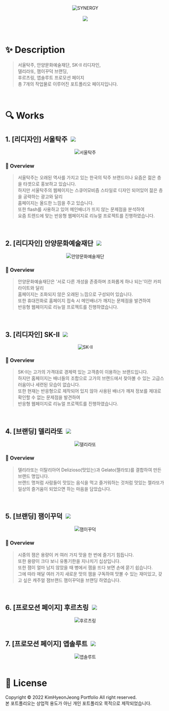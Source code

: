 <center>
    <img src="./README.assets/main.png" alt="SYNERGY"/>
</center>

<br>
<div align="center">
    <a href="https://khyeonj.github.io/">
        <img src="https://img.shields.io/badge/👉어디서나 긍정적인 시너지를 내는 김현정의 포트폴리오 보러가기👈-000000?style=flat-square"/>
    </a>
</div>


<br>
<br>

# ✨ Description

> 서울탁주, 안양문화예술재단, SK-Ⅱ 리디자인, <br>
> 델리라또, 잼이꾸덕 브랜딩, <br>
> 후르츠링, 앱솔루트 프로모션 페이지<br>
> 총 7개의 작업물로 이루어진 포트폴리오 페이지입니다.

<br>


# :mag: Works

## 1. [리디자인] 서울탁주 &nbsp;<a href="https://github.com/khyeonj/Seoul-Takju"><img src="https://img.shields.io/badge/Github-000000?style=flat-square&logo=Github&logoColor=white"/></a>

<center>
    <img src="./README.assets/jagsu.png" alt="서울탁주"/>
</center>

### :pushpin: Overview

  > 서울탁주는 오래된 역사를 가지고 있는 한국의 탁주 브랜드이나 요즘은 젊은 층을 타겟으로 홍보하고 있습니다. <br>
  > 하지만 서울탁주의 웹페이지는 스큐어모비즘 스타일로 디자인 되어있어 젊은 층을 공략하는 광고와 달리 <br>
  > 홈페이지는 올드한 느낌을 주고 있습니다. <br>
  > 또한 flash를 사용하고 있어 메인배너가 뜨지 않는 문제점을 분석하여 <br>
  > 요즘 트렌드에 맞는 반응형 웹페이지로 리뉴얼 프로젝트를 진행하였습니다.

<br>

## 2. [리디자인] 안양문화예술재단 &nbsp;<a href="https://github.com/khyeonj/Anyang-Culture-and-Arts-Foundation"><img src="https://img.shields.io/badge/Github-000000?style=flat-square&logo=Github&logoColor=white"/></a>

<center>
    <img src="./README.assets/anyang.png" alt="안양문화예술재단"/>
</center>

### :pushpin: Overview

  > 안양문화예술재단은 '서로 다른 개성을 존중하며 조화롭게 하나 되는'이란 카피라이트와 달리 <br>
  > 홈페이지는 조화되지 않은 오래된 느낌으로 구성되어 있습니다. <br>
  > 또한 휴대전화로 홈페이지 접속 시 메인배너가 깨지는 문제점을 발견하여 <br>
  > 반응형 웹페이지로 리뉴얼 프로젝트를 진행하였습니다.

<br>

## 3. [리디자인] SK-Ⅱ &nbsp;<a href="https://github.com/khyeonj/SK-2"><img src="https://img.shields.io/badge/Github-000000?style=flat-square&logo=Github&logoColor=white"/></a>

<center>
    <img src="./README.assets/sk2.png" alt="SK-Ⅱ"/>
</center>

### :pushpin: Overview

  > SK-Ⅱ는 고가의 가격대로 경제력 있는 고객층이 이용하는 브랜드입니다. <br>
  > 하지만 홈페이지는 배너들의 조합으로 고가의 브랜드에서 찾아볼 수 있는 고급스러움이나 세련된 모습이 없습니다. <br>
  > 또한 현재는 반응형으로 제작되어 있지 않아 사용된 배너가 깨져 정보를 제대로 확인할 수 없는 문제점을 발견하여 <br>
  > 반응형 웹페이지로 리뉴얼 프로젝트를 진행하였습니다.
  > 
<br>

## 4. [브랜딩] 델리라또 &nbsp;<a href="https://github.com/khyeonj/Delilato"><img src="https://img.shields.io/badge/Github-000000?style=flat-square&logo=Github&logoColor=white"/></a>

<center>
    <img src="./README.assets/delilato.png" alt="델리라또"/>
</center>

### :pushpin: Overview

  > 델리라또는 이탈리아어 Delizioso(맛있는)과 Gelato(젤라또)를 결합하여 만든 브랜드 명입니다. <br>
  > 브랜드 명처럼 사람들이 맛있는 음식을 먹고 즐거워하는 것처럼 맛있는 젤라또가 일상의 즐거움이 되었으면 하는 마음을 담았습니다.

<br>

## 5. [브랜딩] 잼이꾸덕 &nbsp;<a href="https://github.com/khyeonj/Zamikkudeok"><img src="https://img.shields.io/badge/Github-000000?style=flat-square&logo=Github&logoColor=white"/></a>

<center>
    <img src="./README.assets/zam.png" alt="잼이꾸덕"/>
</center>

### :pushpin: Overview

  > 시중의 잼은 용량이 커 여러 가지 맛을 한 번에 즐기기 힘듭니다. <br>
  > 또한 용량이 크다 보니 유통기한을 지나치기 십상입니다. <br>
  > 또한 잼이 얼마 남지 않았을 때 병에서 잼을 뜨다 보면 손에 묻기 쉽습니다. <br>
  > 그에 따라 매달 여러 가지 새로운 맛의 잼을 구독하여 맛볼 수 있는 재미있고, 갖고 싶은 캐주얼 잼브랜드 잼이꾸덕을 브랜딩 하였습니다.

<br>

## 6. [프로모션 페이지] 후르츠링 &nbsp;<a href="https://github.com/khyeonj/Froot-ring"><img src="https://img.shields.io/badge/Github-000000?style=flat-square&logo=Github&logoColor=white"/></a>

<center>
    <img src="./README.assets/froot_ring.png" alt="후르츠링"/>
</center>

<br>

## 7. [프로모션 페이지] 앱솔루트 &nbsp;<a href="https://github.com/khyeonj/Absoulte"><img src="https://img.shields.io/badge/Github-000000?style=flat-square&logo=Github&logoColor=white"/></a>

<center>
    <img src="./README.assets/absoulte.png" alt="앱솔루트"/>
</center>


<br>


# 📝 License

Copyright © 2022 KimHyeonJeong Portfolio All right reserved. <br>
본 포트폴리오는 상업적 용도가 아닌 개인 포트폴리오 목적으로 제작되었습니다.
